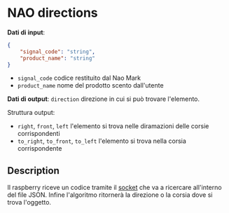 # NAO directions

**Dati di input**:
```json
{
    "signal_code": "string",
    "product_name": "string"
}
```
- `signal_code` codice restituito dal Nao Mark
- `product_name` nome del prodotto scento dall'utente 

**Dati di output**:
`direction` direzione in cui si può trovare l'elemento.

Struttura output:
- `right`, `front`, `left` l'elemento si trova nelle diramazioni delle corsie corrispondenti
- `to_right`, `to_front`, `to_left` l'elemento si trova nella corsia corrispondente


## Description

Il raspberry riceve un codice tramite il [socket](https://github.com/GalileiIsNao-2024/socket) che va a ricercare all'interno del file JSON. Infine l'algoritmo ritornerà la direzione o la corsia dove si trova l'oggetto.
